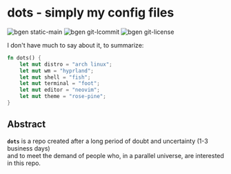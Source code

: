 # dots - simply my config files

![bgen static-main]
![bgen git-lcommit]
![bgen git-license]

I don't have much to say about it, to summarize:

```rust
fn dots() {
    let mut distro = "arch linux";
    let mut wm = "hyprland";
    let mut shell = "fish";
    let mut terminal = "foot";
    let mut editor = "neovim";
    let mut theme = "rose-pine";
}
```

## Abstract

**`dots`** is a repo created after a long period
of doubt and uncertainty (1-3 business days)  
and to meet the demand of people who,
in a parallel universe,
are interested in this repo.

<!-- badge composition -->
[bgen static-main]: https://badgen.net/static/linux/rice
[bgen git-lcommit]: https://badgen.net/github/last-commit/inkwje/dots
[bgen git-license]: https://badgen.net/github/license/inkwje/dots
